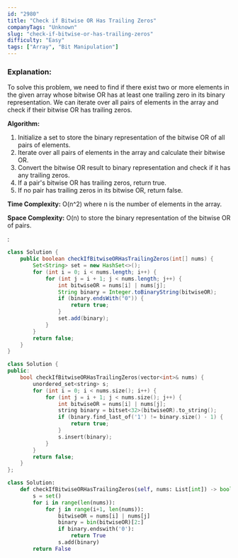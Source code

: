 ```yaml
---
id: "2980"
title: "Check if Bitwise OR Has Trailing Zeros"
companyTags: "Unknown"
slug: "check-if-bitwise-or-has-trailing-zeros"
difficulty: "Easy"
tags: ["Array", "Bit Manipulation"]
---
```


### Explanation:

To solve this problem, we need to find if there exist two or more elements in the given array whose bitwise OR has at least one trailing zero in its binary representation. We can iterate over all pairs of elements in the array and check if their bitwise OR has trailing zeros.

**Algorithm:**
1. Initialize a set to store the binary representation of the bitwise OR of all pairs of elements.
2. Iterate over all pairs of elements in the array and calculate their bitwise OR.
3. Convert the bitwise OR result to binary representation and check if it has any trailing zeros.
4. If a pair's bitwise OR has trailing zeros, return true.
5. If no pair has trailing zeros in its bitwise OR, return false.

**Time Complexity:** O(n^2) where n is the number of elements in the array.

**Space Complexity:** O(n) to store the binary representation of the bitwise OR of pairs.

:

```java
class Solution {
    public boolean checkIfBitwiseORHasTrailingZeros(int[] nums) {
        Set<String> set = new HashSet<>();
        for (int i = 0; i < nums.length; i++) {
            for (int j = i + 1; j < nums.length; j++) {
                int bitwiseOR = nums[i] | nums[j];
                String binary = Integer.toBinaryString(bitwiseOR);
                if (binary.endsWith("0")) {
                    return true;
                }
                set.add(binary);
            }
        }
        return false;
    }
}
```

```cpp
class Solution {
public:
    bool checkIfBitwiseORHasTrailingZeros(vector<int>& nums) {
        unordered_set<string> s;
        for (int i = 0; i < nums.size(); i++) {
            for (int j = i + 1; j < nums.size(); j++) {
                int bitwiseOR = nums[i] | nums[j];
                string binary = bitset<32>(bitwiseOR).to_string();
                if (binary.find_last_of('1') != binary.size() - 1) {
                    return true;
                }
                s.insert(binary);
            }
        }
        return false;
    }
};
```

```python
class Solution:
    def checkIfBitwiseORHasTrailingZeros(self, nums: List[int]) -> bool:
        s = set()
        for i in range(len(nums)):
            for j in range(i+1, len(nums)):
                bitwiseOR = nums[i] | nums[j]
                binary = bin(bitwiseOR)[2:]
                if binary.endswith('0'):
                    return True
                s.add(binary)
        return False
```